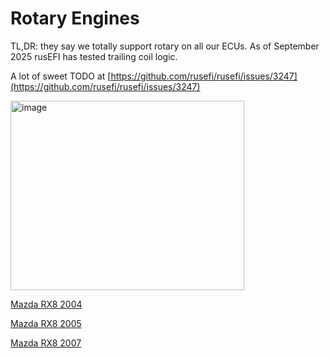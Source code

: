 # Rotary Engines

TL,DR: they say we totally support rotary on all our ECUs. As of September 2025 rusEFI has tested trailing coil logic.

A lot of sweet TODO at [https://github.com/rusefi/rusefi/issues/3247](https://github.com/rusefi/rusefi/issues/3247)

<img width="374" height="303" alt="image" src="https://github.com/user-attachments/assets/9449e624-206d-4794-9fc5-61b20b4f1584" />

[Mazda RX8 2004](Mazda-RX8-2004)

[Mazda RX8 2005](Mazda-RX8-2005)

[Mazda RX8 2007](Mazda-RX8-2007)
